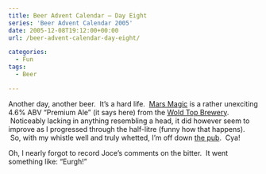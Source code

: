 ```yaml
---
title: Beer Advent Calendar – Day Eight
series: 'Beer Advent Calendar 2005'
date: 2005-12-08T19:12:00+00:00
url: /beer-advent-calendar-day-eight/

categories:
  - Fun
tags:
  - Beer

---
```

 

Another day, another beer. &nbsp;It’s a hard life. &nbsp;[Mars Magic][1] is a rather unexciting 4.6% ABV “Premium Ale” (it says here) from the [Wold Top Brewery][2]. &nbsp;Noticeably lacking in anything resembling a head, it did however seem to improve as I progressed through the half-litre (funny how that happens). &nbsp;So, with my whistle well and truly whetted, I’m off down [the pub][3]. &nbsp;Cya!

Oh, I nearly forgot to record Joce’s comments on the bitter. &nbsp;It went something like: “Eurgh!”

 [1]: http://www.woldtopbrewery.co.uk/products_3.htm
 [2]: http://www.woldtopbrewery.co.uk/index.htm
 [3]: http://www.yorkpubguide.com/pubs/details.asp?PubId=4